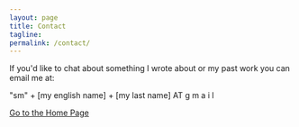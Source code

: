```yaml
---
layout: page
title: Contact
tagline:
permalink: /contact/
---
```


If you'd like to chat about something I wrote about or my past work you can email me at:

"sm" + \[my english name\] + \[my last name\] AT g m a i l


[Go to the Home Page](../)
